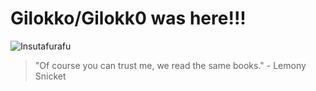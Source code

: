 # Gilokko/Gilokk0 was here!!!
![Insutafurafu](https://i.imgur.com/UoDr3V2.png)
>"Of course you can trust me, we read the same books." - Lemony Snicket
